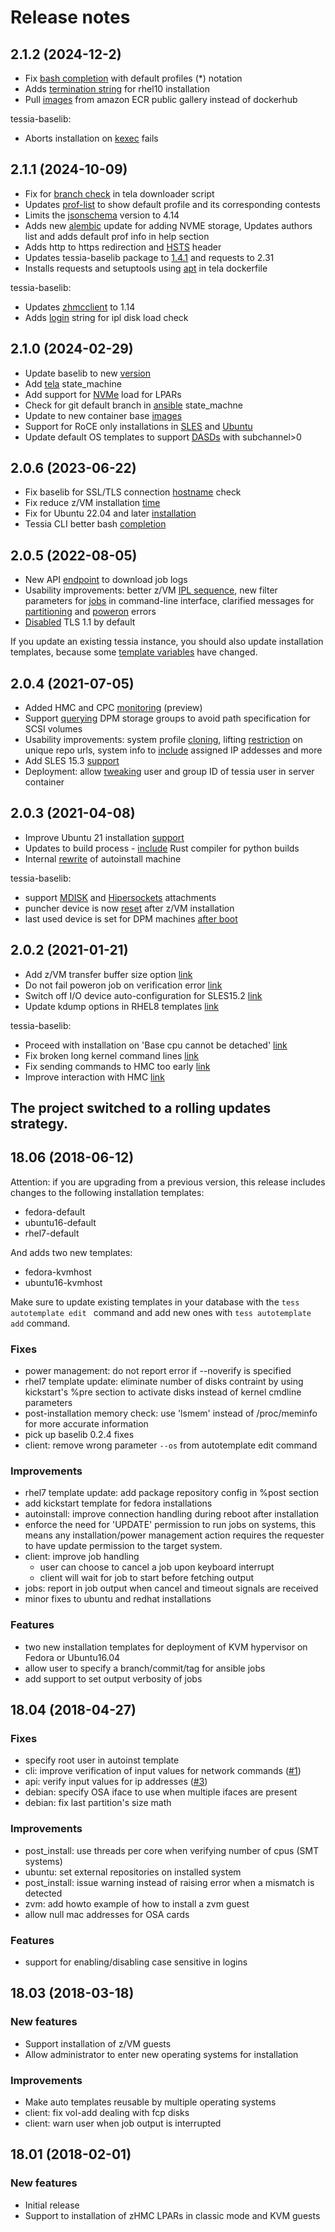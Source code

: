 <!--
Copyright 2018 IBM Corp.

Licensed under the Apache License, Version 2.0 (the "License");
you may not use this file except in compliance with the License.
You may obtain a copy of the License at

   http://www.apache.org/licenses/LICENSE-2.0

Unless required by applicable law or agreed to in writing, software
distributed under the License is distributed on an "AS IS" BASIS,
WITHOUT WARRANTIES OR CONDITIONS OF ANY KIND, either express or implied.
See the License for the specific language governing permissions and
limitations under the License.
-->
# Release notes

## 2.1.2 (2024-12-2)

- Fix [bash completion](https://gitlab.com/tessia-project/tessia/-/merge_requests/398) with default profiles (*) notation
- Adds [termination string](https://gitlab.com/tessia-project/tessia/-/merge_requests/399) for rhel10 installation
- Pull [images](https://gitlab.com/tessia-project/tessia/-/merge_requests/400) from amazon ECR public gallery instead of dockerhub

tessia-baselib:
- Aborts installation on [kexec](https://gitlab.com/tessia-project/tessia-baselib/-/merge_requests/82) fails

## 2.1.1 (2024-10-09)

- Fix for [branch check](https://gitlab.com/tessia-project/tessia/-/merge_requests/388) in tela downloader script
- Updates [prof-list](https://gitlab.com/tessia-project/tessia/-/merge_requests/391) to show default profile and its corresponding contests
- Limits the [jsonschema](https://gitlab.com/tessia-project/tessia/-/merge_requests/392) version to 4.14
- Adds new [alembic](https://gitlab.com/tessia-project/tessia/-/merge_requests/393) update for adding NVME storage, Updates authors list and adds default prof info in help section
- Adds http to https redirection and [HSTS](https://gitlab.com/tessia-project/tessia/-/merge_requests/395) header 
- Updates tessia-baselib package to [1.4.1](https://gitlab.com/tessia-project/tessia-baselib/-/tree/1.4.1?ref_type=tags) and requests to 2.31
- Installs requests and setuptools using [apt](https://gitlab.com/tessia-project/tessia/-/merge_requests/396) in tela dockerfile

tessia-baselib:
- Updates [zhmcclient](https://gitlab.com/tessia-project/tessia-baselib/-/merge_requests/78) to 1.14
- Adds [login](https://gitlab.com/tessia-project/tessia-baselib/-/merge_requests/81) string for ipl disk load check 

## 2.1.0 (2024-02-29)

- Update baselib to new [version](https://gitlab.com/tessia-project/tessia-baselib/-/commits/1.4.0)
- Add [tela](https://gitlab.com/tessia-project/tessia/-/merge_requests/386) state_machine
- Add support for [NVMe](https://gitlab.com/tessia-project/tessia/-/merge_requests/384) load for LPARs
- Check for git default branch in [ansible](https://gitlab.com/tessia-project/tessia/-/merge_requests/383) state_machne
- Update to new container base [images](https://gitlab.com/tessia-project/tessia/-/merge_requests/380)
- Support for RoCE only installations in [SLES](https://gitlab.com/tessia-project/tessia/-/merge_requests/379) and [Ubuntu](https://gitlab.com/tessia-project/tessia/-/merge_requests/377)
- Update default OS templates to support [DASDs](https://gitlab.com/tessia-project/tessia/-/merge_requests/385) with subchannel>0

## 2.0.6 (2023-06-22)

- Fix baselib for SSL/TLS connection [hostname](https://gitlab.com/tessia-project/tessia-baselib/-/merge_requests/74) check
- Fix reduce z/VM installation [time](https://gitlab.com/tessia-project/tessia-baselib/-/merge_requests/73)
- Fix for Ubuntu 22.04 and later [installation](https://gitlab.com/tessia-project/tessia/-/merge_requests/371)
- Tessia CLI better bash [completion](https://gitlab.com/tessia-project/tessia/-/merge_requests/366)

## 2.0.5 (2022-08-05)

- New API [endpoint](https://gitlab.com/tessia-project/tessia/-/merge_requests/354) to download job logs
- Usability improvements: better z/VM [IPL sequence](https://gitlab.com/tessia-project/tessia-baselib/-/merge_requests/70),
  new filter parameters for [jobs](https://gitlab.com/tessia-project/tessia/-/merge_requests/323) in command-line interface,
  clarified messages for [partitioning](https://gitlab.com/tessia-project/tessia/-/merge_requests/357) and [poweron](https://gitlab.com/tessia-project/tessia/-/merge_requests/356) errors
- [Disabled](https://gitlab.com/tessia-project/tessia/-/merge_requests/359) TLS 1.1 by default

If you update an existing tessia instance, you should also update installation templates, because some [template variables](users/autoinstall_machine.md#autotemplate-variables) have changed.

## 2.0.4 (2021-07-05)

- Added HMC and CPC [monitoring](https://gitlab.com/tessia-project/tessia/-/commit/957eec644b3a5e06277f2167f9f2be66221195f6) (preview)
- Support [querying](https://gitlab.com/tessia-project/tessia-baselib/-/commit/8f99699d1462efa4890b3173c955224796a934c8) DPM storage groups to avoid path specification for SCSI volumes
- Usability improvements: system profile [cloning](https://gitlab.com/tessia-project/tessia/-/commit/ace9035f7de2984403f4536a1ba7f31100e588de), lifting [restriction](https://gitlab.com/tessia-project/tessia/-/commit/5c3909ae0027b30ed721ec43c01e5a11a80ae296) on unique repo urls, system info to [include](https://gitlab.com/tessia-project/tessia/-/commit/f66ba9f3a07abaa7cbe6af741e3543fe21b8f7b6) assigned IP addesses and more
- Add SLES 15.3 [support](https://gitlab.com/tessia-project/tessia/-/commit/73990841c41f56f56a94aac05973af8d7497487f)
- Deployment: allow [tweaking](https://gitlab.com/tessia-project/tessia/-/commit/6ae67e6d745e9031876216c0ec55bceede436216) user and group ID of tessia user in server container

## 2.0.3 (2021-04-08)

- Improve Ubuntu 21 installation [support](https://gitlab.com/tessia-project/tessia/-/commit/559bc86bfc6a75f93bc339a7ce43aefd6a6dddbf)
- Updates to build process - [include](https://gitlab.com/tessia-project/tessia/-/commit/136829415f06e89d9b02618cee6cafc27eb4f7ce) Rust compiler for python builds
- Internal [rewrite](https://gitlab.com/tessia-project/tessia/-/commit/369f4e588fb74b80620e0f1e0429649c89ccf3b6) of autoinstall machine

tessia-baselib:
- support [MDISK](https://gitlab.com/tessia-project/tessia-baselib/-/commit/346cb9e97012aca4fcbe3c5f14c273bfc1291532) and [Hipersockets](https://gitlab.com/tessia-project/tessia-baselib/-/commit/885579d74103f5937e39d35ba86fb7df6842cab7) attachments
- puncher device is now [reset](https://gitlab.com/tessia-project/tessia-baselib/-/commit/d30bbf93e35e4836b983602a1c6cff4fc84d2b29) after z/VM installation
- last used device is set for DPM machines [after boot](https://gitlab.com/tessia-project/tessia-baselib/-/commit/055642a10d0ea7e91709e71fea76f6e4e67805c0)

## 2.0.2 (2021-01-21)

- Add z/VM transfer buffer size option [link](https://gitlab.com/tessia-project/tessia/-/commit/64be44fdfd81241226c80831d6dc6cdf0e2b0f40)
- Do not fail poweron job on verification error [link](https://gitlab.com/tessia-project/tessia/-/commit/067216fc6667b1288da6c36855f1ff131f6b27a4)
- Switch off I/O device auto-configuration for SLES15.2 [link](https://gitlab.com/tessia-project/tessia/-/commit/cbae4a640f883d30c07812d2a0b460c5bab7bba7)
- Update kdump options in RHEL8 templates [link](https://gitlab.com/tessia-project/tessia/-/commit/75e4fd3b574896d05068a76e8e9786bf4e17a0ce)

tessia-baselib:
- Proceed with installation on 'Base cpu cannot be detached' [link](https://gitlab.com/tessia-project/tessia-baselib/-/commit/dc9fe84e35170a1fa1ffce7ab73a66807d68cf56)
- Fix broken long kernel command lines [link](https://gitlab.com/tessia-project/tessia-baselib/-/commit/2e74c823b0c8a41b909af89d60c59ed3834b4983)
- Fix sending commands to HMC too early [link](https://gitlab.com/tessia-project/tessia-baselib/-/commit/a7e8967080999f18f841312d8bd854d3bf2aa9a0)
- Improve interaction with HMC [link](https://gitlab.com/tessia-project/tessia-baselib/-/commit/7f7d238233a896af16258be3e167f42904dbdc1d)

## The project switched to a rolling updates strategy.

## 18.06 (2018-06-12)

Attention: if you are upgrading from a previous version, this release includes changes to the following installation templates:

- fedora-default
- ubuntu16-default
- rhel7-default

And adds two new templates:

- fedora-kvmhost
- ubuntu16-kvmhost

Make sure to update existing templates in your database with the `tess autotemplate edit ` command and add new ones with `tess autotemplate add` command.

### Fixes

- power management: do not report error if --noverify is specified
- rhel7 template update: eliminate number of disks contraint by using kickstart's %pre section to activate disks instead of kernel cmdline parameters
- post-installation memory check: use 'lsmem' instead of /proc/meminfo for more accurate information
- pick up baselib 0.2.4 fixes
- client: remove wrong parameter `--os` from autotemplate edit command

### Improvements

- rhel7 template update: add package repository config in %post section
- add kickstart template for fedora installations
- autoinstall: improve connection handling during reboot after installation
- enforce the need for 'UPDATE' permission to run jobs on systems, this means any installation/power management action requires the requester to have update permission to the target system.
- client: improve job handling
    - user can choose to cancel a job upon keyboard interrupt
    - client will wait for job to start before fetching output
- jobs: report in job output when cancel and timeout signals are received
- minor fixes to ubuntu and redhat installations

### Features

- two new installation templates for deployment of KVM hypervisor on Fedora or Ubuntu16.04
- allow user to specify a branch/commit/tag for ansible jobs
- add support to set output verbosity of jobs

## 18.04 (2018-04-27)

### Fixes

- specify root user in autoinst template
- cli: improve verification of input values for network commands ([#1](https://gitlab.com/tessia-project/tessia/issues/1))
- api: verify input values for ip addresses ([#3](https://gitlab.com/tessia-project/tessia/issues/3))
- debian: specify OSA iface to use when multiple ifaces are present
- debian: fix last partition's size math

### Improvements

- post_install: use threads per core when verifying number of cpus (SMT systems)
- ubuntu: set external repositories on installed system
- post_install: issue warning instead of raising error when a mismatch is detected
- zvm: add howto example of how to install a zvm guest
- allow null mac addresses for OSA cards

### Features

- support for enabling/disabling case sensitive in logins

## 18.03 (2018-03-18)

### New features

- Support installation of z/VM guests
- Allow administrator to enter new operating systems for installation

### Improvements

- Make auto templates reusable by multiple operating systems
- client: fix vol-add dealing with fcp disks
- client: warn user when job output is interrupted

## 18.01 (2018-02-01)

### New features

- Initial release
- Support to installation of zHMC LPARs in classic mode and KVM guests
